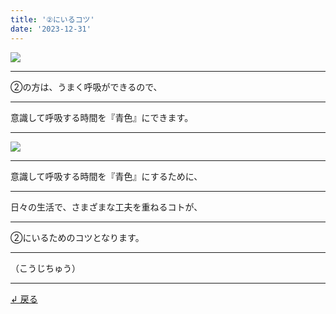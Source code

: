 ```yaml
---
title: '②にいるコツ'
date: '2023-12-31'
---
```

![](/images/02_.jpg)
***
②の方は、うまく呼吸ができるので、
***
意識して呼吸する時間を『青色』にできます。
***
![](/images/1234_.jpg)
***
意識して呼吸する時間を『青色』にするために、  
***
日々の生活で、さまざまな工夫を重ねるコトが、
***
②にいるためのコツとなります。
***
（こうじちゅう）
***
[ ↲ 戻る ](/posts/2)
